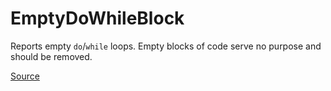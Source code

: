 # EmptyDoWhileBlock

Reports empty `do`/`while` loops. Empty blocks of code serve no purpose and should be removed.


[Source](https://detekt.github.io/detekt/empty-blocks.html#emptydowhileblock)
